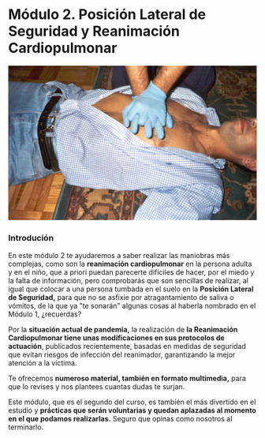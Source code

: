 # Módulo 2. Posición Lateral de Seguridad y Reanimación Cardiopulmonar

![Fig.2.1. Forma de poner las manos en RCP](img/M2_1.jpg)

### **Introdución**

En este módulo 2 te ayudaremos a saber realizar las maniobras más complejas, como son la **reanimación cardiopulmonar** en la persona adulta y en el niño, que a priori puedan parecerte difíciles de hacer, por el miedo y la falta de información, pero comprobarás que son sencillas de realizar, al igual que colocar a una persona tumbada en el suelo en la **Posición Lateral de Seguridad,** para que no se asfixie por atragantamiento de saliva o vómitos, de la que ya "te sonarán" algunas cosas al haberla nombrado en el Módulo 1, ¿recuerdas?

Por la **situación actual de pandemia,** la realización de **la Reanimación Cardiopulmonar tiene unas modificaciones en sus protocolos de actuación**, publicados recientemente, basadas en medidas de seguridad que evitan riesgos de infección del reanimador, garantizando la mejor atención a la víctima. 

Te ofrecemos **numeroso material, también en formato multimedia,** para que lo revises y nos plantees cuantas dudas te surjan.

Este módulo, que es el segundo del curso, es también el más divertido en el estudio y **prácticas que serán voluntarias y quedan aplazadas al momento en el que podamos realizarlas.** Seguro que opinas como nosotros al terminarlo.
